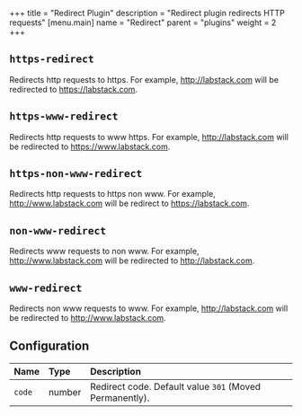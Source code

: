 +++
title = "Redirect Plugin"
description = "Redirect plugin redirects HTTP requests"
[menu.main]
  name = "Redirect"
  parent = "plugins"
  weight = 2
+++

## `https-redirect`

Redirects http requests to https. For example, http://labstack.com will be redirected
to https://labstack.com.

## `https-www-redirect`

Redirects http requests to www https. For example, http://labstack.com will be redirected to https://www.labstack.com.

## `https-non-www-redirect`

Redirects http requests to https non www. For example, http://www.labstack.com will
be redirect to https://labstack.com.

## `non-www-redirect`

Redirects www requests to non www. For example, http://www.labstack.com will be
redirected to http://labstack.com.

## `www-redirect`

Redirects non www requests to www.
For example, http://labstack.com will be redirected to http://www.labstack.com.

## Configuration

Name | Type | Description
:--- | :--- | :----------
`code` | number | Redirect code. Default value `301` (Moved Permanently).
